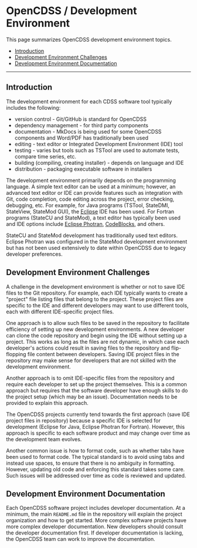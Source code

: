# OpenCDSS / Development Environment #

This page summarizes OpenCDSS development environment topics.

* [Introduction](#introduction)
* [Development Environment Challenges](#development-environment-challenges)
* [Development Environment Documentation](#development-environment-documentation)

-------------------

## Introduction ##

The development environment for each CDSS software tool typically includes the following:

* version control - Git/GitHub is standard for OpenCDSS
* dependency management - for third party components
* documentation - MkDocs is being used for some OpenCDSS components and Word/PDF has traditionally been used
* editing - text editor or Integrated Development Environment (IDE) tool
* testing - varies but tools such as TSTool are used to automate tests, compare time series, etc.
* building (compiling, creating installer) - depends on language and IDE
* distribution - packaging executable software in installers

The development environment primarily depends on the programming language.
A simple text editor can be used at a minimum;
however, an advanced text editor or IDE can provide features such as integration with Git,
code completion, code editing across the project, error checking, debugging, etc.
For example, for Java programs (TSTool, StateDMI, StateView, StateMod GUI), the [Eclipse](https://www.eclipse.org/) IDE
has been used.
For Fortran programs (StateCU and StateMod), a text editor has typically been used and IDE options include
[Eclipse Photran](https://www.eclipse.org/photran/),
[CodeBlocks](http://www.codeblocks.org/), and others.

StateCU and StateMod development has traditionally used text editors.
Eclipse Photran was configured in the StateMod development environment but has not been
used extensively to date within OpenCDSS due to legacy developer preferences.

## Development Environment Challenges ##

A challenge in the development environment is whether or not to save IDE files to the Git repository.
For example, each IDE typically wants to create a "project" file listing
files that belong to the project.
These project files are specific to the IDE and different developers may want to use different tools,
each with different IDE-specific project files.

One approach is to allow such files to be saved in the repository to facilitate efficiency of setting up new
development environments.
A new developer can clone the code repository and begin using the IDE without setting up a project.
This works as long as the files are not dynamic,
in which case each developer's actions could result in saving files to the repository and flip-flopping
file content between developers.
Saving IDE project files in the repository may make sense for developers that are not skilled with the development environment.

Another approach is to omit IDE-specific files from the repository and require each developer
to set up the project themselves.  This is a common approach but requires that the software developer
have enough skills to do the project setup (which may be an issue).
Documentation needs to be provided to explain this approach.

The OpenCDSS projects currently tend towards the first approach (save IDE project files in repository)
because a specific IDE is selected for development (Eclipse for Java, Eclipse Photran for Fortran).
However, this approach is specific to each software product and may change over time as the
development team evolves.

Another common issue is how to format code, such as whether tabs have been used to format code.
The typical standard is to avoid using tabs and instead use spaces, to ensure that there is no
ambiguity in formatting.  However, updating old code and enforcing this standard takes some care.
Such issues will be addressed over time as code is reviewed and updated.

## Development Environment Documentation ##

Each OpenCDSS software project includes developer documentation.
At a minimum, the main `README.md` file in the repository will explain the project organization and how to get started.
More complex software projects have more complex developer documentation.
New developers should consult the developer documentation first.
If developer documentation is lacking, the OpenCDSS team can work to improve the documentation.

